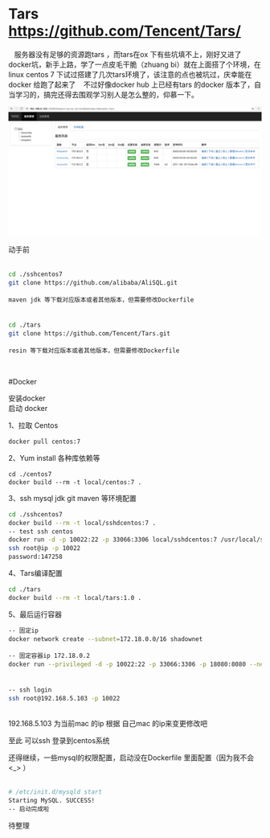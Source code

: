 # Tars     https://github.com/Tencent/Tars/



    服务器没有足够的资源跑tars ，而tars在ox 下有些坑填不上，刚好又进了docker坑，新手上路，学了一点皮毛干脆（zhuang bi）就在上面搭了个环境，在linux centos 7 下试过搭建了几次tars环境了，该注意的点也被坑过，庆幸能在 docker 给跑了起来了
    不过好像docker hub 上已经有tars 的docker 版本了，自当学习的，搞完还得去围观学习别人是怎么整的，仰慕一下。


 ![image](https://github.com/nigly/docker_tars/blob/master/images/1.png)


动手前 
```Bash

cd ./sshcentos7 
git clone https://github.com/alibaba/AliSQL.git

maven jdk 等下载对应版本或者其他版本，但需要修改Dockerfile 


cd ./tars 
git clone https://github.com/Tencent/Tars.git

resin 等下载对应版本或者其他版本，但需要修改Dockerfile 

```
    
    

#Docker 

安装docker </br>
启动 docker

1、拉取 Centos
```Bash
docker pull centos:7
``` 
2、Yum install 各种库依赖等
```
cd ./centos7
docker build --rm -t local/centos:7 .
```
3、ssh mysql jdk git maven 等环境配置
```Bash
cd ./sshcentos7
docker build --rm -t local/sshdcentos:7 .
-- test ssh centos 
docker run -d -p 10022:22 -p 33066:3306 local/sshdcentos:7 /usr/local/sbin/run.sh
ssh root@ip -p 10022
password:147258
```
4、Tars编译配置
```Bash
cd ./tars
docker build --rm -t local/tars:1.0 .
```
5、最后运行容器
```Bash
-- 固定ip
docker network create --subnet=172.18.0.0/16 shadownet

-- 固定容器ip 172.18.0.2 
docker run --privileged -d -p 10022:22 -p 33066:3306 -p 18080:8080 --net shadownet --ip 172.18.0.2 local/tars:1.0 /usr/local/sbin/run.sh /usr/sbin/init
    
    
-- ssh login
ssh root@192.168.5.103 -p 10022
        
```

192.168.5.103 为当前mac 的ip 根据 自己mac 的ip来变更修改吧

至此 可以ssh 登录到centos系统

还得继续，一些mysql的权限配置，启动没在Dockerfile 里面配置（因为我不会 <_>  ）

```Bash

# /etc/init.d/mysqld start
Starting MySQL. SUCCESS! 
-- 启动完成啦

```



    
    
    


待整理

